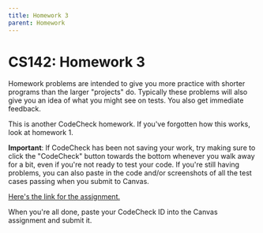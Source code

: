 ```yaml
---
title: Homework 3
parent: Homework
---
```


# CS142: Homework 3

Homework problems are intended to give you more practice with shorter programs than the larger "projects" do.
Typically these problems will also give you an idea of what you might see on tests.  You also get immediate
feedback.

This is another CodeCheck homework.  If you've forgotten how this works, look at homework 1.

<B>Important</b>: If CodeCheck has been not saving your work, try making sure to click the "CodeCheck" button towards
the bottom whenever you walk away for a bit, even if you're not ready to test your code.  If you're still having
problems, you can also paste in the code and/or screenshots of all the test cases passing when you submit to Canvas.

[Here's the link for the assignment.](https://codecheck.io/assignment/2111040348ehv4ll73f4cuycdqilsfije64)

When you're all done, paste your CodeCheck ID into the Canvas assignment and submit it.  
